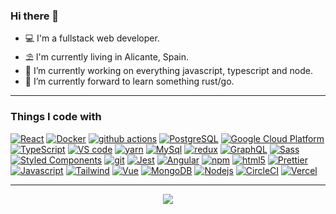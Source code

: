 ### Hi there 👋


- 💻 I'm a fullstack web developer.
- ⛱️ I'm currently living in Alicante, Spain.
- 🚧 I’m currently working on everything javascript, typescript and node.
- 🌱 I’m currently forward to learn something rust/go.

---

### Things I code with

[![React](https://img.shields.io/badge/-React-45b8d8?style=flat&logo=react&logoColor=white)](https://reactjs.org)
[![Docker](https://img.shields.io/badge/-Docker-46a2f1?style=flat&logo=docker&logoColor=white)](https://www.docker.com)
[![github actions](https://img.shields.io/badge/-Github_Actions-2088FF?style=flat&logo=github-actions&logoColor=white)](https://github.com/features/actions)
[![PostgreSQL](https://img.shields.io/badge/-PostgreSQL-4169E1?style=flat&logo=postgresql&logoColor=white)](https://www.postgresql.org/)
[![Google Cloud Platform](https://img.shields.io/badge/-Google_Cloud_Platform-1a73e8?style=flat&logo=google-cloud&logoColor=white)](https://cloud.google.com)
[![TypeScript](https://img.shields.io/badge/-TypeScript-007ACC?style=flat&logo=typescript&logoColor=white)](https://www.typescriptlang.org)
[![VS code](https://img.shields.io/badge/-VScode-007ACC?style=flat&logo=visual-studio-code&logoColor=white)](https://code.visualstudio.com)
[![yarn](https://img.shields.io/badge/-Yarn-2C8EBB?style=flat&logo=yarn&logoColor=white)](https://yarnpkg.com/)
[![MySql](https://img.shields.io/badge/-MySql-4479A1?style=flat&logo=mysql&logoColor=white)](https://www.mysql.com/)
[![redux](https://img.shields.io/badge/-Redux-764ABC?style=flat&logo=redux&logoColor=white)](https://redux.js.org)
[![GraphQL](https://img.shields.io/badge/-GraphQL-E10098?style=flat&logo=graphql&logoColor=white)](https://graphql.org)
[![Sass](https://img.shields.io/badge/-Sass-CC6699?style=flat&logo=sass&logoColor=white)](https://sass-lang.com)
[![Styled Components](https://img.shields.io/badge/-Styled_Components-db7092?style=flat&logo=styled-components&logoColor=white)](https://styled-components.com)
[![git](https://img.shields.io/badge/-Git-F05032?style=flat&logo=git&logoColor=white)](https://git-scm.com)
[![Jest](https://img.shields.io/badge/-Jest-C21325?style=flat&logo=jest&logoColor=white)](https://jestjs.io)
[![Angular](https://img.shields.io/badge/-Angular-DD0031?style=flat&logo=angular&logoColor=white)](https://angular.io)
[![npm](https://img.shields.io/badge/-NPM-CB3837?style=flat&logo=npm&logoColor=white)](http://npmjs.com)
[![html5](https://img.shields.io/badge/-HTML5-E34F26?style=flat&logo=html5&logoColor=white)](https://developer.mozilla.org)
[![Prettier](https://img.shields.io/badge/-Prettier-F7B93E?style=flat&logo=prettier&logoColor=white)](https://prettier.io)
[![Javascript](https://img.shields.io/badge/-Javascript-F7DF1E?style=flat&logo=javascript&logoColor=white)](https://developer.mozilla.org)
[![Tailwind](https://img.shields.io/badge/-Tailwind-38B2AC?style=flat&logo=tailwind-css&logoColor=white)](https://tailwindcss.com)
[![Vue](https://img.shields.io/badge/-Vue-4FC08D?style=flat&logo=Vue.js&logoColor=white)](https://vuejs.org)
[![MongoDB](https://img.shields.io/badge/-MongoDB-13aa52?style=flat&logo=mongodb&logoColor=white)](https://www.mongodb.com)
[![Nodejs](https://img.shields.io/badge/-Nodejs-43853d?style=flat&logo=Node.js&logoColor=white)](https://nodejs.org)
[![CircleCI](https://img.shields.io/badge/-CircleCI-343434?style=flat&logo=circle&logoColor=white)](https://circleci.com)
[![Vercel](https://img.shields.io/badge/-Vercel-000000?style=flat&logo=vercel&logoColor=white)](https://vercel.com)

---

<p align="center"><img src="https://github-readme-stats.vercel.app/api/top-langs/?username=pouyio&layout=compact&hide_border=true&langs_count=6&theme=tokyonight">
</p>
